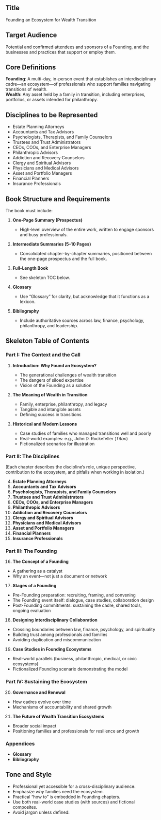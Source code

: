 ## Title
Founding an Ecosystem for Wealth Transition

## Target Audience
Potential and confirmed attendees and sponsors of a Founding, and the businesses and practices that support or employ them.

## Core Definitions
**Founding**: A multi-day, in-person event that establishes an interdisciplinary cadre—an ecosystem—of professionals who support families navigating transitions of wealth.  
**Wealth**: Any asset held by a family in transition, including enterprises, portfolios, or assets intended for philanthropy.

## Disciplines to be Represented
- Estate Planning Attorneys
- Accountants and Tax Advisors
- Psychologists, Therapists, and Family Counselors
- Trustees and Trust Administrators
- CEOs, COOs, and Enterprise Managers
- Philanthropic Advisors
- Addiction and Recovery Counselors
- Clergy and Spiritual Advisors
- Physicians and Medical Advisors
- Asset and Portfolio Managers
- Financial Planners
- Insurance Professionals

## Book Structure and Requirements
The book must include:

1. **One-Page Summary (Prospectus)**  
   - High-level overview of the entire work, written to engage sponsors and busy professionals.  

2. **Intermediate Summaries (5–10 Pages)**  
   - Consolidated chapter-by-chapter summaries, positioned between the one-page prospectus and the full book.  

3. **Full-Length Book**  
   - See skeleton TOC below.  

4. **Glossary**  
   - Use “Glossary” for clarity, but acknowledge that it functions as a lexicon.  

5. **Bibliography**  
   - Include authoritative sources across law, finance, psychology, philanthropy, and leadership.  

## Skeleton Table of Contents

### Part I: The Context and the Call
1. **Introduction: Why Found an Ecosystem?**  
   - The generational challenges of wealth transition  
   - The dangers of siloed expertise  
   - Vision of the Founding as a solution  

2. **The Meaning of Wealth in Transition**  
   - Family, enterprise, philanthropy, and legacy  
   - Tangible and intangible assets  
   - Defining success in transitions  

3. **Historical and Modern Lessons**  
   - Case studies of families who managed transitions well and poorly  
   - Real-world examples: e.g., John D. Rockefeller (*Titan*)  
   - Fictionalized scenarios for illustration  

### Part II: The Disciplines
(Each chapter describes the discipline’s role, unique perspective, contribution to the ecosystem, and pitfalls when working in isolation.)  

4. **Estate Planning Attorneys**  
5. **Accountants and Tax Advisors**  
6. **Psychologists, Therapists, and Family Counselors**  
7. **Trustees and Trust Administrators**  
8. **CEOs, COOs, and Enterprise Managers**  
9. **Philanthropic Advisors**  
10. **Addiction and Recovery Counselors**  
11. **Clergy and Spiritual Advisors**  
12. **Physicians and Medical Advisors**  
13. **Asset and Portfolio Managers**  
14. **Financial Planners**  
15. **Insurance Professionals**

### Part III: The Founding
16. **The Concept of a Founding**  
   - A gathering as a catalyst  
   - Why an event—not just a document or network  

17. **Stages of a Founding**  
   - Pre-Founding preparation: recruiting, framing, and convening  
   - The Founding event itself: dialogue, case studies, collaboration design  
   - Post-Founding commitments: sustaining the cadre, shared tools, ongoing evaluation  

18. **Designing Interdisciplinary Collaboration**  
   - Crossing boundaries between law, finance, psychology, and spirituality  
   - Building trust among professionals and families  
   - Avoiding duplication and miscommunication  

19. **Case Studies in Founding Ecosystems**  
   - Real-world parallels (business, philanthropic, medical, or civic ecosystems)  
   - Fictionalized Founding scenario demonstrating the model  

### Part IV: Sustaining the Ecosystem
20. **Governance and Renewal**  
   - How cadres evolve over time  
   - Mechanisms of accountability and shared growth  

21. **The Future of Wealth Transition Ecosystems**  
   - Broader social impact  
   - Positioning families and professionals for resilience and growth  

### Appendices
- **Glossary**  
- **Bibliography**  

## Tone and Style
- Professional yet accessible for a cross-disciplinary audience.  
- Emphasize *why* families need the ecosystem.  
- Practical “how to” is embedded in Founding chapters.  
- Use both real-world case studies (with sources) and fictional composites.  
- Avoid jargon unless defined.  
